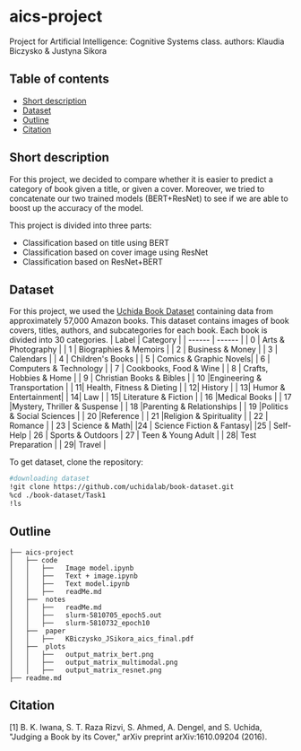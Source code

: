 # aics-project

Project for Artificial Intelligence: Cognitive Systems class.
authors:  Klaudia Biczysko & Justyna Sikora
## Table of contents
* [Short description](##Shortdescription)
* [Dataset](##Dataset)
* [Outline](##Outline)
* [Citation](##Citation)

## Short description
For this project, we decided to compare whether it is easier to predict a category of book given a title, or given a cover. Moreover, we tried to concatenate our two trained models (BERT+ResNet) to see if we are able to boost up the accuracy of the model.

This project is divided into three parts:
- Classification based on title using BERT
- Classification based on cover image using ResNet
- Classification based on ResNet+BERT

## Dataset
For this project, we used the [Uchida Book Dataset](https://github.com/uchidalab/book-dataset/tree/master/Task1) containing data from approximately 57,000 Amazon books. This dataset contains images of book covers, titles, authors, and subcategories for each book. Each book is divided into 30 categories.
| Label | Category |
| ------ | ------ |
| 0 | 	Arts & Photography |
| 1 | Biographies & Memoirs |
| 2 | 	Business & Money |
| 3 | Calendars |
| 4 | 		Children's Books |
| 5 | Comics & Graphic Novels|
| 6 | 	Computers & Technology |
| 7 | Cookbooks, Food & Wine |
| 8 | Crafts, Hobbies & Home |
| 9 | Christian Books & Bibles |
| 10 |Engineering & Transportation |
| 11|	Health, Fitness & Dieting |
| 12|	History	 |
| 13|	Humor & Entertainment|
| 14|	Law |
| 15|	Literature & Fiction |
| 16	|Medical Books |
| 17	|Mystery, Thriller & Suspense |
| 18	|Parenting & Relationships |
| 19	|Politics & Social Sciences |
| 20	|Reference |
| 21	|Religion & Spirituality |
| 22 |	Romance |
| 23 |	Science & Math|
|24 |	Science Fiction & Fantasy|
|25 |	Self-Help |
26	| Sports & Outdoors
|  27 |	Teen & Young Adult |
| 28|	Test Preparation |
| 29|	Travel |


To get dataset, clone the repository:

```sh
#downloading dataset
!git clone https://github.com/uchidalab/book-dataset.git
%cd ./book-dataset/Task1
!ls 
```

## Outline
```
├── aics-project
│   ├── code
│   │   ├──   Image model.ipynb
│   │   ├──   Text + image.ipynb
│   │   ├──   Text model.ipynb
│   │   ├──   readMe.md
│   ├──  notes
│   │   ├──   readMe.md
│   │   ├──   slurm-5810705_epoch5.out
│   │   ├──   slurm-5810732_epoch10
│   ├──  paper
│   │   ├──   KBiczysko_JSikora_aics_final.pdf
│   ├──  plots
│   │   ├──   output_matrix_bert.png
│   │   ├──   output_matrix_multimodal.png
│   │   ├──   output_matrix_resnet.png
├── readme.md
```
## Citation
[1] B. K. Iwana, S. T. Raza Rizvi, S. Ahmed, A. Dengel, and S. Uchida, "Judging a Book by its Cover," arXiv preprint arXiv:1610.09204 (2016).
